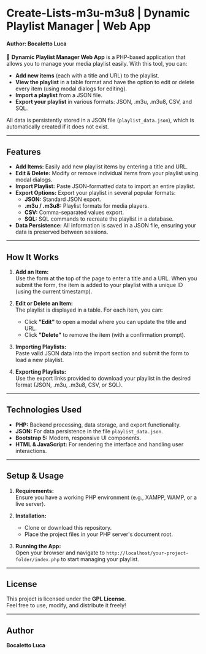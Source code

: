 # Create-Lists-m3u-m3u8 | Dynamic Playlist Manager | Web App
#### Author: Bocaletto Luca

🚀 **Dynamic Playlist Manager Web App** is a PHP-based application that allows you to manage your media playlist easily. With this tool, you can:

- **Add new items** (each with a title and URL) to the playlist.
- **View the playlist** in a table format and have the option to edit or delete every item (using modal dialogs for editing).
- **Import a playlist** from a JSON file.
- **Export your playlist** in various formats: JSON, .m3u, .m3u8, CSV, and SQL.

All data is persistently stored in a JSON file (`playlist_data.json`), which is automatically created if it does not exist.

---

## Features

- **Add Items:** Easily add new playlist items by entering a title and URL.
- **Edit & Delete:** Modify or remove individual items from your playlist using modal dialogs.
- **Import Playlist:** Paste JSON-formatted data to import an entire playlist.
- **Export Options:** Export your playlist in several popular formats:
  - **JSON:** Standard JSON export.
  - **.m3u / .m3u8:** Playlist formats for media players.
  - **CSV:** Comma-separated values export.
  - **SQL:** SQL commands to recreate the playlist in a database.
- **Data Persistence:** All information is saved in a JSON file, ensuring your data is preserved between sessions.

---

## How It Works

1. **Add an Item:**  
   Use the form at the top of the page to enter a title and a URL. When you submit the form, the item is added to your playlist with a unique ID (using the current timestamp).

2. **Edit or Delete an Item:**  
   The playlist is displayed in a table. For each item, you can:
   - Click **"Edit"** to open a modal where you can update the title and URL.
   - Click **"Delete"** to remove the item (with a confirmation prompt).

3. **Importing Playlists:**  
   Paste valid JSON data into the import section and submit the form to load a new playlist.

4. **Exporting Playlists:**  
   Use the export links provided to download your playlist in the desired format (JSON, .m3u, .m3u8, CSV, or SQL).

---

## Technologies Used

- **PHP:** Backend processing, data storage, and export functionality.
- **JSON:** For data persistence in the file `playlist_data.json`.
- **Bootstrap 5:** Modern, responsive UI components.
- **HTML & JavaScript:** For rendering the interface and handling user interactions.

---

## Setup & Usage

1. **Requirements:**  
   Ensure you have a working PHP environment (e.g., XAMPP, WAMP, or a live server).

2. **Installation:**  
   - Clone or download this repository.
   - Place the project files in your PHP server's document root.

3. **Running the App:**  
   Open your browser and navigate to `http://localhost/your-project-folder/index.php` to start managing your playlist.

---

## License

This project is licensed under the **GPL License**.  
Feel free to use, modify, and distribute it freely!

---

## Author

**Bocaletto Luca**
